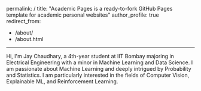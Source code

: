 permalink: /
title: "Academic Pages is a ready-to-fork GitHub Pages template for academic personal websites"
author_profile: true
redirect_from: 
  - /about/
  - /about.html
---
Hi, I'm Jay Chaudhary, a 4th-year student at IIT Bombay majoring in Electrical Engineering with a minor in Machine Learning and Data Science. I am passionate about Machine Learning and deeply intrigued by Probability and Statistics. I am particularly interested in the fields of Computer Vision, Explainable ML, and Reinforcement Learning.
